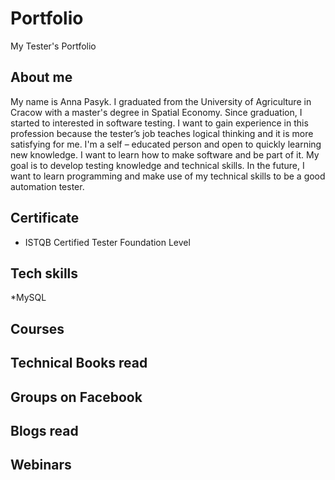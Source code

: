 # Portfolio
My Tester's Portfolio

## About me
My name is Anna Pasyk. I graduated from the University of Agriculture in Cracow with a master's degree in Spatial Economy. Since graduation, I started to interested in software testing. I want to gain experience in this profession because the tester’s job teaches logical thinking and it is more satisfying for me. I'm a self – educated person and open to quickly learning new knowledge. I want to learn how to make software and be part of it. My goal is to develop testing knowledge and technical skills. In the future, I want to learn programming and make use of my technical skills to be a good automation tester.

## Certificate
* ISTQB Certified Tester Foundation Level 

## Tech skills
*MySQL



## Courses

## Technical Books read

## Groups on Facebook

## Blogs read

## Webinars


